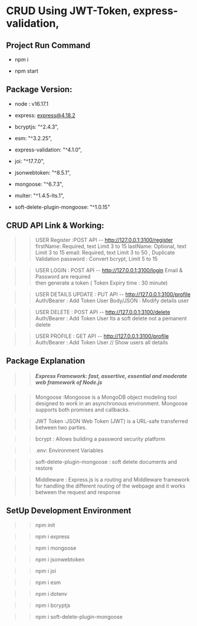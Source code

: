 # CRUD Using JWT-Token, express-validation, 

## Project Run Command
* npm i

* npm start

## Package Version:
  * node : v16.17.1
  
 * express: express@4.18.2
  
 * bcryptjs: "^2.4.3",
  
 * esm: "^3.2.25",
  
 * express-validation: "^4.1.0",
  
* joi: "^17.7.0",
  
 * jsonwebtoken: "^8.5.1",
  
 * mongoose: "^6.7.3",
  
 * multer: "^1.4.5-lts.1",
  
 * soft-delete-plugin-mongoose: "^1.0.15"

## CRUD API Link & Working:
  >>USER Register :POST API --   http://127.0.0.1:3100/register 
    firstName: Required, text Limit 3 to 15 
    lastName: Optional, text Limit 3 to 15
    email: Required, text Limit 3 to 50 , Duplicate Validation
    password : Convert bcrypt, Limit 5 to 15

  >>USER LOGIN : POST API -- http://127.0.0.1:3100/login
    Email & Password are required  
    then generate a token ( Token Expiry time : 30 minute)

  >>USER DETAILS UPDATE : PUT API -- http://127.0.0.1:3100/profile 
    Auth/Bearer : Add Token User
    Body/JSON : Modify details user

  >>USER DELETE : POST API --  http://127.0.0.1:3100/delete
    Auth/Bearer : Add Token User
    Its a soft delete not a pemanent delete

  >>USER PROFILE : GET API -- http://127.0.0.1:3100/profile
    Auth/Bearer : Add Token User // Show users all details


## Package Explanation
>> ##### Express Framework: fast, assertive, essential and moderate web framework of Node.js

>> Mongoose :Mongoose is a MongoDB object modeling tool designed to work in an asynchronous environment. Mongoose supports both promises and callbacks.

>> JWT Token :JSON Web Token (JWT) is a URL-safe  transferred between two parties.

>> bcrypt : Allows building a password security platform

>>.env: Environment Variables

>> soft-delete-plugin-mongoose : soft delete documents and restore

>>Middleware : Express.js is a routing and Middleware framework for handling the different routing of the webpage and it works between the request and response


## SetUp Development Environment
  >> npm init
  
  >> npm i express
  
  >> npm i mongoose
  
  >> npm i jsonwebtoken
  
  >> npm i joi
  
  >> npm i esm
  
  >> npm i dotenv
  
  >> npm i bcryptjs
  
  >> npm i soft-delete-plugin-mongoose
  
